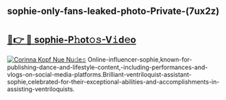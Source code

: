 ## sophie-only-fans​-leaked-photo​-Private-(7ux2z)


# <h2><a href="https://mediaupload.pro?title=sophie&ref=git">🔗👉 🔴 sophie-P𝚑ot𝚘𝚜-V𝚒d𝚎o</a></h2>

[![Corinna Kopf Nue Nu𝚍e𝚜](https://i.imgur.com/0qMVB7G.gif)](https://mediaupload.pro?title=sophie&ref=git)
Online-influencer-sophie,known-for-publishing-dance-and-lifestyle-content,-including-performances-and-vlogs-on-social-media-platforms.Brilliant-ventriloquist-assistant-sophie,celebrated-for-their-exceptional-abilities-and-accomplishments-in-assisting-ventriloquists.  